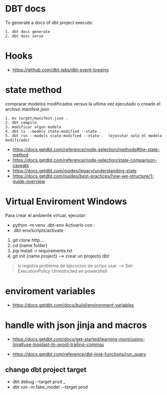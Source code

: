 # DBT docs

To generate a docs of dbt project execute:

    1. dbt docs generate
    2. dbt dosc serve

# Hooks

- https://github.com/dbt-labs/dbt-event-logging


# state method<br>
comprarar modelos modificados versus la ultima vez ejecutado o creado el archivo manifest.json

    1. mv target/manifest.json .
    2. dbt compile
    3. modificar algun modelo
    4. dbt ls --models state:modified --state .
    5. dbt run --models state:modified --state .  (ejecutar solo el modelo modificado)


- https://docs.getdbt.com/reference/node-selection/methods#the-state-method
- https://docs.getdbt.com/reference/node-selection/state-comparison-caveats
- https://docs.getdbt.com/guides/legacy/understanding-state
- https://docs.getdbt.com/guides/best-practices/how-we-structure/1-guide-overview


# Virtual Enviroment Windows

Para crear el ambiente virtual, ejecutar:
- python -m venv .dbt-env
Activarlo con :
- .dbt-env/scripts/activate

1. git clone http...
2. cd {name folder}
3. pip install -r requirements.txt
4. git init {name project} --> crear un projecto dbt

> si registra problema de ejecucion de scrips usar --> Set-ExecutionPolicy Unrestricted en powershell


# enviroment variables

- https://docs.getdbt.com/docs/build/environment-variables

# handle with json jinja and macros

- https://docs.getdbt.com/docs/get-started/learning-more/using-jinja#use-looplast-to-avoid-trailing-commas

- https://docs.getdbt.com/reference/dbt-jinja-functions/run_query

## change dbt project target

- dbt debug --target prod
_
- dbt run -m fake_model --target prod